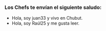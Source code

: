 ### Los Chefs te envían el siguiente saludo:

* Hola, soy juan33 y vivo en Chubut.
* Hola, soy Raúl25 y me gusta leer.
